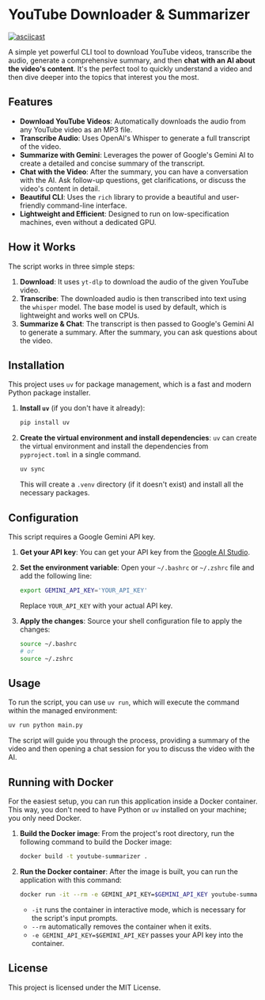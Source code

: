 # YouTube Downloader & Summarizer
[![asciicast](https://asciinema.org/a/735131.svg)](https://asciinema.org/a/735131)

A simple yet powerful CLI tool to download YouTube videos, transcribe the audio, generate a comprehensive summary, and then **chat with an AI about the video's content**. It's the perfect tool to quickly understand a video and then dive deeper into the topics that interest you the most.

## Features

-   **Download YouTube Videos**: Automatically downloads the audio from any YouTube video as an MP3 file.
-   **Transcribe Audio**: Uses OpenAI's Whisper to generate a full transcript of the video.
-   **Summarize with Gemini**: Leverages the power of Google's Gemini AI to create a detailed and concise summary of the transcript.
-   **Chat with the Video**: After the summary, you can have a conversation with the AI. Ask follow-up questions, get clarifications, or discuss the video's content in detail.
-   **Beautiful CLI**: Uses the `rich` library to provide a beautiful and user-friendly command-line interface.
-   **Lightweight and Efficient**: Designed to run on low-specification machines, even without a dedicated GPU.

## How it Works

The script works in three simple steps:

1.  **Download**: It uses `yt-dlp` to download the audio of the given YouTube video.
2.  **Transcribe**: The downloaded audio is then transcribed into text using the `whisper` model. The base model is used by default, which is lightweight and works well on CPUs.
3.  **Summarize & Chat**: The transcript is then passed to Google's Gemini AI to generate a summary. After the summary, you can ask questions about the video.

## Installation

This project uses `uv` for package management, which is a fast and modern Python package installer.

1.  **Install `uv`** (if you don't have it already):
    ```bash
    pip install uv
    ```

2.  **Create the virtual environment and install dependencies**:
    `uv` can create the virtual environment and install the dependencies from `pyproject.toml` in a single command.
    ```bash
    uv sync
    ```
    This will create a `.venv` directory (if it doesn't exist) and install all the necessary packages.

## Configuration

This script requires a Google Gemini API key.

1.  **Get your API key**: You can get your API key from the [Google AI Studio](https://aistudio.google.com/app/apikey).

2.  **Set the environment variable**: Open your `~/.bashrc` or `~/.zshrc` file and add the following line:
    ```bash
    export GEMINI_API_KEY='YOUR_API_KEY'
    ```
    Replace `YOUR_API_KEY` with your actual API key.

3.  **Apply the changes**: Source your shell configuration file to apply the changes:
    ```bash
    source ~/.bashrc
    # or
    source ~/.zshrc
    ```

## Usage

To run the script, you can use `uv run`, which will execute the command within the managed environment:
```bash
uv run python main.py
```
The script will guide you through the process, providing a summary of the video and then opening a chat session for you to discuss the video with the AI.

## Running with Docker

For the easiest setup, you can run this application inside a Docker container. This way, you don't need to have Python or `uv` installed on your machine; you only need Docker.

1.  **Build the Docker image**:
    From the project's root directory, run the following command to build the Docker image:
    ```bash
    docker build -t youtube-summarizer .
    ```

2.  **Run the Docker container**:
    After the image is built, you can run the application with this command:
    ```bash
    docker run -it --rm -e GEMINI_API_KEY=$GEMINI_API_KEY youtube-summarizer
    ```
    -   `-it` runs the container in interactive mode, which is necessary for the script's input prompts.
    -   `--rm` automatically removes the container when it exits.
    -   `-e GEMINI_API_KEY=$GEMINI_API_KEY` passes your API key into the container.

## License

This project is licensed under the MIT License.
